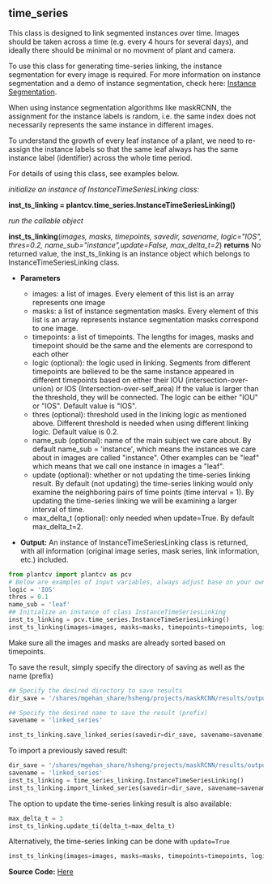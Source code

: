 ## time_series

This class is designed to link segmented instances over time. Images should be taken across a time (e.g. every 4 hours for several days), and ideally there should be minimal or no movment of plant and camera.

To use this class for generating time-series linking, the instance segmentation for every image is required. For more information on instance segmentation and a demo of instance segmentation, check here: [Instance Segmentation](instance_segmentation_tutorial.md).
 
When using instance segmentation algorithms like maskRCNN, the assignment for the instance labels is random, i.e. the same index does not necessarily represents the same instance in different images. 

To understand the growth of every leaf instance of a plant, we need to re-assign the instance labels so that the same leaf always has the same instance label (identifier) across the whole time period. 

For details of using this class, see examples below.

*initialize an instance of InstanceTimeSeriesLinking class:* 

**inst_ts_linking = plantcv.time_series.InstanceTimeSeriesLinking()**

*run the callable object*

**inst_ts_linking**(*images, masks, timepoints, savedir, savename, logic="IOS", thres=0.2, name_sub="instance",update=False, max_delta_t=2*)
**returns** No returned value, the inst_ts_linking is an instance object which belongs to InstanceTimeSeriesLinking class. 

- **Parameters**
    - images: a list of images. Every element of this list is an array represents one image
    - masks: a list of instance segmentation masks. Every element of this list is an array represents instance segmentation masks correspond to one image.
    - timepoints: a list of timepoints. The lengths for images, masks and timepoint should be the same and the elements are correspond to each other
    - logic (optional): the logic used in linking. Segments from different timepoints are believed to be the same instance appeared in different timepoints based on either their IOU (intersection-over-union) or IOS (Intersection-over-self_area)
      If the value is larger than the threshold, they will be connected. The logic can be either "IOU" or "IOS". Default value is "IOS".
    - thres (optional): threshold used in the linking logic as mentioned above. Different threshold is needed when using different linking logic. Default value is 0.2.
    - name_sub (optional): name of the main subject we care about. By default name_sub = 'instance', which means the instances we care about in images are called "instance". Other examples can be "leaf" which means that we call one instance in images a "leaf".
    - update (optional): whether or not updating the time-series linking result. By default (not updating) the time-series linking would only examine the neighboring pairs of time points (time interval = 1). By updating the time-series linking we will be examining a larger interval of time. 
    - max_delta_t (optional): only needed when update=True. By default max_delta_t=2.

- **Output:**
        An instance of InstanceTimeSeriesLinking class is returned, with all information (original image series, mask series, link information, etc.) included.   

```python
from plantcv import plantcv as pcv
# Below are examples of input variables, always adjust base on your own application. 
logic = 'IOS'
thres = 0.1
name_sub = 'leaf'
## Initialize an instance of class InstanceTimeSeriesLinking
inst_ts_linking = pcv.time_series.InstanceTimeSeriesLinking()
inst_ts_linking(images=images, masks=masks, timepoints=timepoints, logic=logic, thres=thres, name_sub=name_sub)
```
Make sure all the images and masks are already sorted based on timepoints. 

To save the result, simply specify the directory of saving as well as the name (prefix)
```python
## Specify the desired directory to save results
dir_save = '/shares/mgehan_share/hsheng/projects/maskRCNN/results/output_10.1.9.214_wtCol_512/index12/2020-08-24-07-29/time_series_linking'

## Specify the desired name to save the result (prefix)
savename = 'linked_series'

inst_ts_linking.save_linked_series(savedir=dir_save, savename=savename)
```
To import a previously saved result:
```python
dir_save = '/shares/mgehan_share/hsheng/projects/maskRCNN/results/output_10.1.9.214_wtCol_512/index12/2020-08-24-07-29/time_series_linking'
savename = 'linked_series'
inst_ts_linking = time_series_linking.InstanceTimeSeriesLinking()
inst_ts_linking.import_linked_series(savedir=dir_save, savename=savename)
```

The option to update the time-series linking result is also available:
```python
max_delta_t = 3
inst_ts_linking.update_ti(delta_t=max_delta_t)
```

Alternatively, the time-series linking can be done with ```update=True```
```python
inst_ts_linking(images=images, masks=masks, timepoints=timepoints, logic=logic, thres=thres, name_sub=name_sub, update=True, max_delta_t=3)
```

<!--
You will get two sets of results: those end with "_old" are results before updating; others are final results.
1. {}.pkl (or {}_old.pkl): an "InstanceTimeSeriesLinking" class instance, with all the information included: time points, original images, instance segmentation masks, etc. The filename is specified by user. 
2. {}.csv (or {}_old.csv): a csv file includes the linking series information (every row in the table is a unique instance throughtout time).
3. link_info.csv (or {}_old.csv): a csv file includes the linking information.
4. a folder called "visualization" ("visualization_old"), which contains 3 subfolders:

    1) a folder call "visualization 1", which contains 1st set of visualization
        In this set of visualization, the instance segmentation masks are applied to original images, so that there is only 1 leaf in every image. 
        Naming convention for the saving names of the result:
        
        {}_{}-{}-{}-{}_{}.png
            1st digit: unique identifier of the leaf
            2nd digit: time of first emergence of the leaf
            3rd digut: leaf index when it first emerges
            4rd digit: current time point
            5th digit: current leaf index
            6th digit: original image name
    This set of visualization is designed for shape analysis by easily applying plantcv workflow. 

    2) a folder called "visualization 2", which contains 2nd set of visualization
        This set of visualization show results with an alpha channel, such that we can see the main leaf in the original image, with other parts being half transparent
        There are several subfolders, the number of subfolders depends on the number of "new leaves" in total
        Every subfolder is a "new leaf". Naming convention for folder names:
        
        Folder name: {}_{}-{}
            1st digit: unique identifier of the leaf
            2nd digit: time of first emergence of the leaf
            3rd digut: leaf index when it first emerges
            Inside every folder, images of leaves with names same as original image names are contained.
    This set of visualization is designed for making videos to track the growth of every single leaf. Images inside a folder are supposed to represent for the save leaf. So simply using all images inside one folder and sort them by name in an ascending manner would create a video showing how this leaf grows. 

    3) a folder called "visualization 3", which containes 3rd set of visualization 
        This set of visualization show results with bounding boxes. In every image, different leaves are show in bounding boxes with different colors. 
        Naming convention: 
        
        {}-visual.png
        The original image name is inside the {}.
    This set of visualization is designed for making time-lapse videos of segmentation shown with bounding boxes. With the instance labels re-assigned such that one label represents one leaf across the whole time, we would observe that every leaf is represented by a specific color across the whold time period.             
It is always a good practice to check the quality of instance segmentation before running time_series_linking. One way to check the instance segmentation is to make a time-lapse video with your instance segmentation result shown in bounding boxes. To make time-lapse videos, you will need video editing softwares, e.g. imovie. An example is shown below. Notice that in almost all cases, you would observe that the colors for the same leaf change during the time. That is due to the random assignment of labels. You can later compare this time lapse video to that generate after all labels re-assigned by running time_series_linking function. 

Instead of making a video, another way to check the quality of instance segmentation is by checking the segmented image one by one.

<iframe src="https://player.vimeo.com/video/434385132" width="640" height="480" frameborder="0" allow="autoplay; fullscreen" allowfullscreen></iframe>

```python
from plantcv import plantcv as pcv
# Below are examples of input variables, always adjust base on your own application. 
inst_ts_linking = InstanceTimeSeriesLinking(images, masks, timepoints, logic, thres, name_sub)
inst_ts_linking(save_dir, visualdir_, visualdir, savename_, savename, csvname_, csvname)
```
When it finished, you can go ahead and check the saved result. If you are not sure where the results are saved, you can type:
```inst_ts_linking.savedir```
in a cell to print out the saving directory.

You can also type ```inst_ts_linking.link_series``` in a cell to print linking information on the screen for a quick check.

Now that we have the linking results saved, we can have some analysis based on them. There are 3 suggested analysis described as below:

1. Analysing shapes:
    Create a workflow and use the PlantCV analyze_object function to traverse all images inside the 1st visualization folder. 

2. Making time-lapse videos to visualize the growth of every leaf.
You have two options of making time-lapse videos: using video editing software (e.g. iMovie) or using the PlantCV tool.
    - Generate time-lapse video using video editing software:
    
        Direct yourself to the visualization folder, and go into 'visualization2'. Every folder represents for a leaf. Include all images for one leaf in a video project, sort them by name in an ascending order, and generate a time-lapse video. 
        Here is an example of time-lapse of one leaf: 

        <iframe src="https://player.vimeo.com/video/434378499" width="640" height="360" frameborder="0" allow="autoplay; fullscreen" allowfullscreen></iframe>
        <p><a href="https://vimeo.com/434378499">growth of plant focusing on single leaf</a> from <a href="https://vimeo.com/user118465122">Hudanyun Sheng</a> on <a href="https://vimeo.com">Vimeo</a>.</p>
    
    - There is also a PlantCV tool that is able to automatically generate and save time-lapse videos. Check here for the usage. The example code is provided at the end of this documentation. 
    
3. Making a time-lapse video to visualize the growth of the plant by showing the segmentation in bounding boxes, with the same leaf always shown with the same color. Direct yourself to "visualization 3" folder and include all images to a video project, sort them by name in an ascending order, and generate a time-lapse video. 
An example of time-lapse video with visualization shown in bounding boxes is shown below. When compare to the video made of instance segmentation, result, you will observe that now every leaf is represented by the same color all the time, which means the label re-assignemnt is successful.

    <iframe src="https://player.vimeo.com/video/434158572" width="640" height="360" frameborder="0" allow="autoplay; fullscreen" allowfullscreen></iframe>
```python
## Videos generated using the 2nd set of visualization
# The directory of the 2nd set of visualization
from plantcv import plantcv as pcv
path_visual2 = os.path.join(Plant.visualdir, 'visualization2')

# Getting subfolders of the 2nd set of visualization
sub_folders  = [x[0] for x in os.walk(path_visual2)][1:]

# You are also to change this to your desired saving directory of the video. By default it will be saved in the same directory of the 2nd set of visualization.
path_video   = path_visual2

print('\n Saving videos for 2nd set of visualization.')
for sub_f in sub_folders:
    name_video     = os.path.split(sub_f)[1] # name of the videos are set to be same as the name of subfolders (i.e. the "identifier" of leaves)  
    pcv.visualize.time_lapse_video(img_directory=sub_f, suffix_img=Plant.ext, name_video=name_video, path_video=path_video, display='off')
print('\nfinished')

## Videos generated using the 3rd set of visualization
# The directory of the 3rd set of visualization
path_visual3 = os.path.join(Plant.visualdir, 'visualization3')
print('\n Saving videos for 3rd set of visualization.')

# You are free to change the name of the video to your desired ones
name_video_3 = 'visualization_w_bounding_box'

# You are free to change this to your desired saving directory of the video. By default it will be save in the same directory of visualization.
path_video_3 = Plant.visualdir
pcv.visualize.time_lapse_video(img_directory=path_visual3, suffix_img=Plant.ext, name_video=name_video_3, path_video=path_video_3, display='on')
```

You might have noticed that to use the method described above, you will have to get data prepared, i.e. the images should be in a list and the masks should be in a list of same lenghth. 
Both of them should be sorted chronologically. You can absolutely do this, and it is not hard to do, but alternatively, you are also welcome to use another class, which is a wrapper, by which 
you would only need to provide directories, and conditions for time points. 
InstanceTSLinkingWrapper(object):

**inst_ts_link_wrapper = plantcv.time_series.InstanceTSLinkingWrapper**(*dir_save, savename*)
**inst_ts_link = inst_ts_link_wrapper**(*dir_img, dir_seg, pattern_dt, time_cond, logic, thres, name_sub, suffix, suffix_seg*)
**returns** An instance which belongs to InstanceTimeSeriesLinking class. 

- **Parameters for initialization:**
    - dir_save: the desired directory to save the results
    Note: under the user specified saving directory, a new folder named after the date and time (format: YYYY-MM-DD-HH-mm) the function runs will be created to save results.    
    - savename: the desired name to save the result

Once you get the class object initialized, it is callable, which means it is a callable function itself so that you can get the linking result by running the 2nd line of code presented above. 
- **Parameters to call functions:**
    - dir_img: directory of original images
    - dir_seg: directory of segmentation results
    - pattern_dt: the pattern of date and time part in original file names, dafault value '\d{4}-\d{2}-\d{2}-\d{2}-\d{2}' which represents YYYY-MM-DD-hh-mm. 
    - time_cond: condition of data used, indicated by list of times, e.g. time_cond = ['08-05', '15-05'] represents for including data collected at 8:05am and 3:05pm everyday in this experiment. Make sure the format of date matches the pattern-datetime.
    - logic: the logic used in linking. Segments from different timepoints are believed to be the same instance appeared in different timepoints based on either their IOU (intersection-over-union) or IOS (Intersection-over-self_area)
      If the value is larger than the threshold, they will be connected. The logic can be either "IOU" or "IOS". "IOS" is recommended. 
    - thres: threshold used in the linking logic as mentioned above. For "IOS" it is recommended to start with a threshod of 0.2.
    - name_sub: name of the main subject we care about. By default name_sub = 'instance', which means the instances we care about in images are called "instance". Other examples can be "leaf" which means that we call one instance in images a "leaf".
    - suffix: the suffix of original images, make sure all images having the same suffix, e.g. suffix='.jpg' or suffix='-img8.jpg'. Make sure all the images desired having the same suffix pattern. By default ".jpg"
    - suffix_seg: the suffix of segmentation results, make sure all segmentation results having the same suffix. By default '.pkl'
    
```python
from plantcv import plantcv as pcv
# Below are examples of input variables, always adjust base on your own application. 
## Specify the desired directory to save results
dir_save = '/shares/mgehan_share/hsheng/projects/maskRCNN/results/output_10.1.9.214_wtCol_512/index12/2020-08-24-07-29/time_series_linking'

## Specify the desired name to save the result (prefix)
savename = 'linked_series'

## Initialize and instance of class InstanceTSLinkingWrapper
inst_ts_linking_wrap = InstanceTSLinkingWrapper(dir_save=path_save, savename=name_series)

## Specify the directory of original image
dir_img          = '/shares/mgehan_share/acasto/auto_crop/output_10.1.9.214_wtCol_512'
## Specify the directory of instance segmentation result 
dir_seg = '/shares/mgehan_share/hsheng/projects/maskRCNN/results/output_10.1.9.214_wtCol_512/index12/2020-08-24-07-29/segmentation/updated'
## Specify the date-time pattern of original image names
pattern_dt = '\d{4}-\d{2}-\d{2}-\d{2}-\d{2}' # YYYY-MM-DD-hh-mm
## Specify the desired time point to include in to the analysis
time_cond = ['08-05', '11-05', '17-05', '21-05'] 
## Specify the linking logic and threshold
logic = 'IOS'
thres = 0.2
## Specify the main subject
name_sub = 'leaf'
## Specify the common suffix of interested original images
suffix   = '-img12.jpg'
## Specify the common suffix of interested segmentation result
suffix_seg = '.pkl'

inst_ts_linking = pcv.time_series.inst_ts_linking_wrap(dir_img, dir_seg, pattern_dt, time_cond, logic, thres, name_sub, suffix, suffix_seg)
```
All the analysis for the results are same to what described above.
-->


**Source Code:** [Here](https://github.com/danforthcenter/plantcv/blob/master/plantcv/plantcv/time_series/time_series.py)


